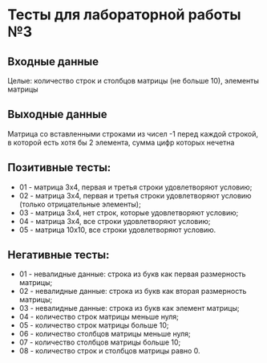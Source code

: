 # Тесты для лабораторной работы №3

## Входные данные
Целые: количество строк и столбцов матрицы (не больше 10),
элементы матрицы

## Выходные данные
Матрица со вставленными строками из чисел -1 перед каждой строкой, в которой есть хотя бы 2 элемента, сумма цифр которых нечетна

## Позитивные тесты:
- 01 - матрица 3х4, первая и третья строки удовлетворяют условию;
- 02 - матрица 3х4, первая и третья строки удовлетворяют условию (только отрицательные элементы);
- 03 - матрица 3х4, нет строк, которые удовлетворяют условию;
- 04 - матрица 3х4, все строки удовлетворяют условию;
- 05 - матрица 10х10, все строки удовлетворяют условию.

## Негативные тесты:
- 01 - невалидные данные: строка из букв как первая размерность матрицы;
- 02 - невалидные данные: строка из букв как вторая размерность матрицы;
- 03 - невалидные данные: строка из букв как элемент матрицы;
- 04 - количество строк матрицы меньше нуля;
- 05 - количество строк матрицы больше 10;
- 06 - количество столбцов матрицы меньше нуля;
- 07 - количество столбцов матрицы больше 10;
- 08 - количество строк и столбцов матрицы равно 0.

